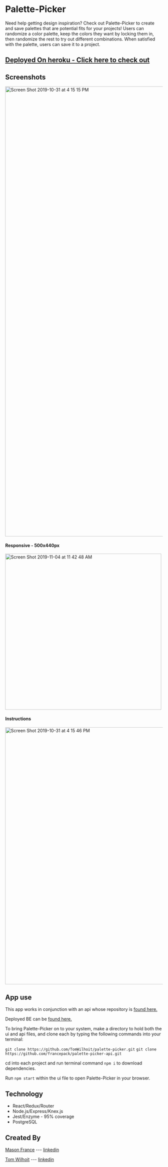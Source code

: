 # Palette-Picker
Need help getting design inspiration? Check out Palette-Picker to create and save palettes that are potential fits for your projects! Users can randomize a color palette, keep the colors they want by locking them in, then randomize the rest to try out different combinations. When satisfied with the palette, users can save it to a project.

## [Deployed On heroku - Click here to check out](https://peaceful-cliffs-30422.herokuapp.com/)

## Screenshots
<img width="1439" alt="Screen Shot 2019-10-31 at 4 15 15 PM" src="https://user-images.githubusercontent.com/44355328/67992976-7c7ac480-fc04-11e9-876b-e461a59d4209.png">

#### Responsive - 500x440px
<img width="499" alt="Screen Shot 2019-11-04 at 11 42 48 AM" src="https://user-images.githubusercontent.com/44355328/68149710-a0d3eb00-fefb-11e9-8433-5cf99c6e9b09.png">

#### Instructions
<img width="822" alt="Screen Shot 2019-10-31 at 4 15 46 PM" src="https://user-images.githubusercontent.com/44355328/67993042-b4820780-fc04-11e9-867f-a59176c8a4e1.png">

## App use
This app works in conjunction with an api whose repository is [found here.](https://github.com/francepack/palette-picker-api)

Deployed BE can be [found here.](https://palette-api-tm.herokuapp.com/)

To bring Palette-Picker on to your system, make a directory to hold both the ui and api files, and clone each by typing the following commands into your terminal:

```git clone https://github.com/TomWilhoit/palette-picker.git```
```git clone https://github.com/francepack/palette-picker-api.git```

cd into each project and run terminal command ```npm i``` to download dependencies. 

Run ```npm start``` within the ui file to open Palette-Picker in your browser.

## Technology
* React/Redux/Router
* Node.js/Express/Knex.js
* Jest/Enzyme - 95% coverage
* PostgreSQL


## Created By
[Mason France](https://github.com/francepack)
--- [linkedin](https://www.linkedin.com/in/masonfrance/)

[Tom Wilhoit](https://github.com/TomWilhoit)
--- [linkedin](https://www.linkedin.com/in/tomwilhoit/)
